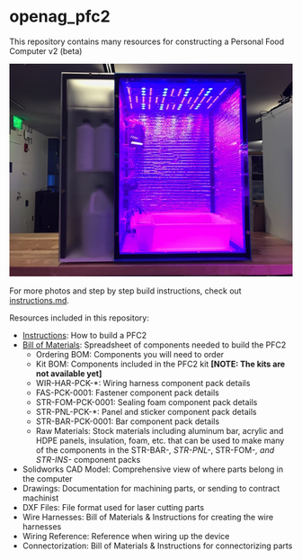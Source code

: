 # openag_pfc2
This repository contains many resources for constructing a Personal Food Computer v2 (beta)

![pfc2](photos/pfc2.small.JPG)

For more photos and step by step build instructions, check out
[instructions.md](instructions.md).

Resources included in this repository:
 - [Instructions](instructions.md): How to build a PFC2
 - [Bill of Materials](BOM-MASTER.xlsx): Spreadsheet of components needed to build the PFC2
    - Ordering BOM: Components you will need to order
    - Kit BOM: Components included in the PFC2 kit **\[NOTE: The kits are not available yet\]**
    - WIR-HAR-PCK-*: Wiring harness component pack details
    - FAS-PCK-0001: Fastener component pack details
    - STR-FOM-PCK-0001: Sealing foam component pack details
    - STR-PNL-PCK-*: Panel and sticker component pack details
    - STR-BAR-PCK-0001: Bar component pack details
    - Raw Materials: Stock materials including aluminum bar, acrylic and HDPE panels,
      insulation, foam, etc. that can be used to make many of the components in the
      STR-BAR-*, STR-PNL-*, STR-FOM-*, and STR-INS-* component packs
 - Solidworks CAD Model: Comprehensive view of where parts belong in the computer
 - Drawings: Documentation for machining parts, or sending to contract machinist
 - DXF Files: File format used for laser cutting parts
 - Wire Harnesses: Bill of Materials & Instructions for creating the wire harnesses
 - Wiring Reference: Reference when wiring up the device
 - Connectorization: Bill of Materials & Instructions for connectorizing parts
